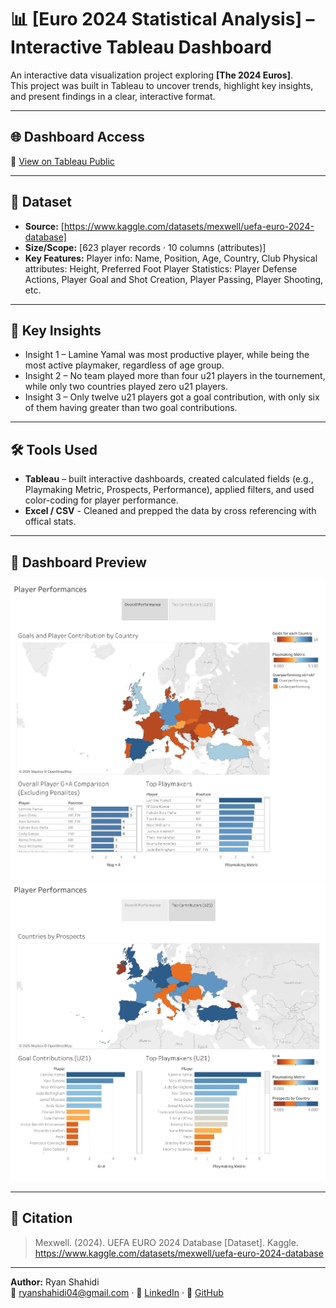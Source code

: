 # 📊 [Euro 2024 Statistical Analysis] – Interactive Tableau Dashboard

An interactive data visualization project exploring **[The 2024 Euros]**.  
This project was built in Tableau to uncover trends, highlight key insights, and present findings in a clear, interactive format.

---

## 🌐 Dashboard Access
🔗 [View on Tableau Public](https://public.tableau.com/views/Euro2024PlayerData/Story1?:language=en-US&:sid=&:redirect=auth&:display_count=n&:origin=viz_share_link)

---

## 📂 Dataset
- **Source:** [https://www.kaggle.com/datasets/mexwell/uefa-euro-2024-database]  
- **Size/Scope:** [623 player records · 10 columns (attributes)]  
- **Key Features:**
  Player info: Name, Position, Age, Country, Club
  Physical attributes: Height, Preferred Foot
  Player Statistics: Player Defense Actions, Player Goal and Shot Creation, Player Passing, Player Shooting, etc.


---

## 🔑 Key Insights
- Insight 1 – Lamine Yamal was most productive player, while being the most active playmaker, regardless of age group.  
- Insight 2 – No team played more than four u21 players in the tournement, while only two countries played zero u21 players.    
- Insight 3 – Only twelve u21 players got a goal contribution, with only six of them having greater than two goal contributions.

---

## 🛠️ Tools Used
- **Tableau** – built interactive dashboards, created calculated fields (e.g., Playmaking Metric, Prospects, Performance), applied filters, and used color-coding for player performance.
- **Excel / CSV** - Cleaned and prepped the data by cross referencing with offical stats.  

---

## 📸 Dashboard Preview
![Dashboard Screenshot](docs/Overall_Dashboard.png)
![Dashboard Screenshot](docs/U21_Dashboard.png)

---

## 📜 Citation
> Mexwell. (2024). UEFA EURO 2024 Database [Dataset]. Kaggle. https://www.kaggle.com/datasets/mexwell/uefa-euro-2024-database

---

**Author:** Ryan Shahidi  
📧 ryanshahidi04@gmail.com · 🔗 [LinkedIn](www.linkedin.com/in/ryan-shahidi-39b705253) · 🔗 [GitHub](https://github.com/rshahidi7)
